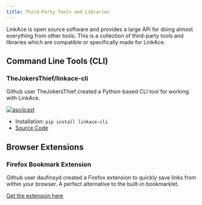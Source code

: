 ```yaml
---
title: Third-Party Tools and Libraries
---
```


LinkAce is open source software and provides a large APi for doing almost everything from other tools. This is a collection of third-party tools and libraries which are compatible or specifically made for LinkAce.


## Command Line Tools (CLI)

###  TheJokersThief/linkace-cli 

Github user TheJokersThief created a Python-based CLI tool for working with LinkAce.

[![asciicast](https://asciinema.org/a/UO74II9ajDXaNjbwpmxaFdWZX.svg)](https://asciinema.org/a/UO74II9ajDXaNjbwpmxaFdWZX)

* Installation: `pip install linkace-cli`
* [Source Code](https://github.com/TheJokersThief/linkace-cli)


## Browser Extensions

### Firefox Bookmark Extension

Github user daufinsyd created a Firefox extension to quickly save links from within your browser. A perfect alternative to the built-in bookmarklet.

[Get the extension here](https://addons.mozilla.org/de/firefox/addon/linkace-bookmarklet/)
